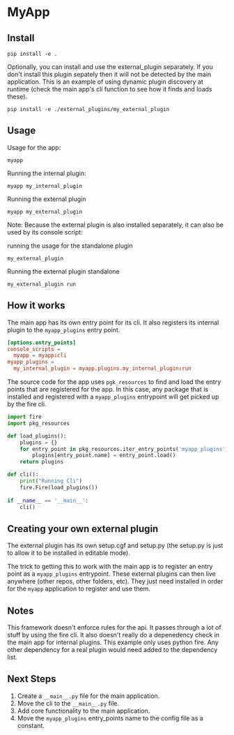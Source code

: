 # MyApp

## Install

```shell
pip install -e .
```

Optionally, you can install and use the external_plugin separately. If you don't install this plugin sepately then it will not be detected by the main application. This is an example of using dynamic plugin discovery at runtime (check the main app's cli function to see how it finds and loads these).

```shell
pip install -e ./external_plugins/my_external_plugin
```

## Usage

Usage for the app:
```shell
myapp
```

Running the internal plugin:
```shell
myapp my_internal_plugin
```

Running the external plugin
```shell
myapp my_external_plugin
```

Note: Because the external plugin is also installed separately, it can also be used by its console script:

running the usage for the standalone plugin
```shell
my_external_plugin
```

Running the external plugin standalone
```shell
my_external_plugin run
```

## How it works

The main app has its own entry point for its cli. It also registers its internal plugin to the `myapp_plugins` entry point.
```toml
[options.entry_points]
console_scripts =
  myapp = myapp:cli
myapp_plugins =
  my_internal_plugin = myapp.plugins.my_internal_plugin:run
```

The source code for the app uses `pgk_resources` to find and load the entry points that are registered for the app. In this case, any package that is installed and registered with a `myapp_plugins` entrypoint will get picked up by the fire cli. 

```python
import fire
import pkg_resources

def load_plugins():
    plugins = {}
    for entry_point in pkg_resources.iter_entry_points('myapp_plugins'):
        plugins[entry_point.name] = entry_point.load()
    return plugins

def cli():
    print("Running Cli")
    fire.Fire(load_plugins())
    
if __name__ == '__main__':
    cli()
```

## Creating your own external plugin

The external plugin has its own setup.cgf and setup.py (the setup.py is just to allow it to be installed in editable mode).

The trick to getting this to work with the main app is to register an entry point as a `myapp_plugins` entrypoint. These external plugins can then live anywhere (other repos, other folders, etc). They just need installed in order for the `myapp` application to register and use them.

## Notes

This framework doesn't enforce rules for the api. It passes through a lot of stuff by using the fire cli. It also doesn't really do a depenedency check in the main app for internal plugins. This example only uses python fire. Any other dependency for a real plugin would need added to the dependency list.


## Next Steps

1. Create a `__main__.py` file for the main application.
2. Move the cli to the `__main__.py` file.
3. Add core functionality to the main application.
4. Move the `myapp_plugins` entry_points name to the config file as a constant.
